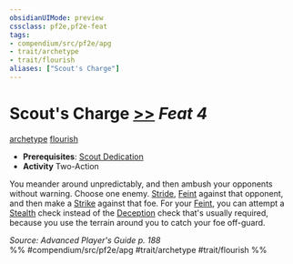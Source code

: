 ```yaml
---
obsidianUIMode: preview
cssclass: pf2e,pf2e-feat
tags:
- compendium/src/pf2e/apg
- trait/archetype
- trait/flourish
aliases: ["Scout's Charge"]
---
```

# Scout's Charge  [>>](chapter-9-playing-the-game.md#Actions "Two-Action") *Feat 4*  
[archetype](archetype.md "Archetype Feat Trait")  [flourish](flourish.md "Flourish Combat Trait")  

- **Prerequisites**: [Scout Dedication](scout-dedication-apg.md)
- **Activity** Two-Action

You meander around unpredictably, and then ambush your opponents without warning. Choose one enemy. [Stride](stride.md), [Feint](feint.md) against that opponent, and then make a [Strike](strike.md) against that foe. For your [Feint](feint.md), you can attempt a [Stealth](skills.md#Stealth) check instead of the [Deception](skills.md#Deception) check that's usually required, because you use the terrain around you to catch your foe off-guard.

*Source: Advanced Player's Guide p. 188*  
%% #compendium/src/pf2e/apg #trait/archetype #trait/flourish %%